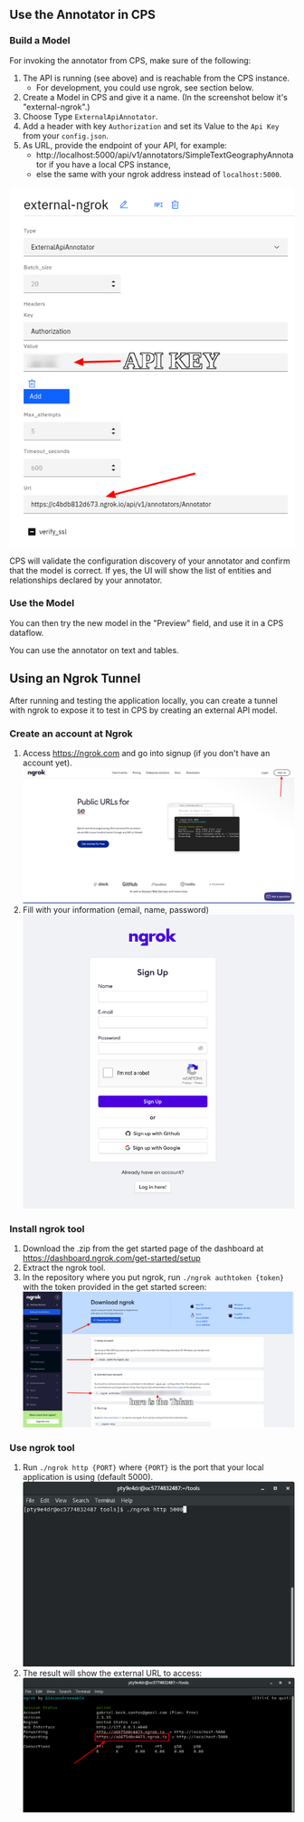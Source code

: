 ## Use the Annotator in CPS

### Build a Model

For invoking the annotator from CPS, make sure of the following:
1. The API is running (see above) and is reachable from the CPS instance.
     * For development, you could use ngrok, see section below.
2. Create a Model in CPS and give it a name. (In the screenshot below it's "external-ngrok".)
3. Choose Type `ExternalApiAnnotator`.
4. Add a header with key `Authorization` and set its Value to the `Api Key` from your `config.json`.
4. As URL, provide the endpoint of your API, for example: 
    * http://localhost:5000/api/v1/annotators/SimpleTextGeographyAnnotator if you have a local CPS instance, 
    * else the same with your ngrok address instead of `localhost:5000`.

![cps](.readme_resources/cps.png)

CPS will validate the configuration discovery of your annotator and confirm that the model is correct. If yes, the UI will show the list of entities and relationships declared by your annotator.

### Use the Model
You can then try the new model in the "Preview" field, and use it in a CPS dataflow.

You can use the annotator on text and tables.


## Using an Ngrok Tunnel

After running and testing the application locally, you can create a tunnel with ngrok to expose it to test in CPS by creating an external API model.

### Create an account at Ngrok

1. Access https://ngrok.com and go into signup (if you don't have an account yet).
   ![ngrok1](.readme_resources/ngrok1.png)
2. Fill with your information (email, name, password)
   ![ngrok2](.readme_resources/ngrok5.png)

### Install ngrok tool

1. Download the .zip from the get started page of the dashboard at https://dashboard.ngrok.com/get-started/setup
2. Extract the ngrok tool.
3. In the repository where you put ngrok, run `./ngrok authtoken {token}` with the token provided in the get started screen:
   ![ngrok3](.readme_resources/ngrok2.png)

### Use ngrok tool

1. Run `./ngrok http {PORT}` where `{PORT}` is the port that your local application is using (default 5000).
   ![ngrok4](.readme_resources/ngrok3.png)
2. The result will show the external URL to access:
   ![ngrok5](.readme_resources/ngrok4.png)



